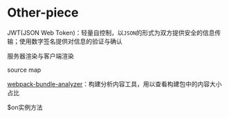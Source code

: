 # Other-piece

JWT(JSON Web Token)：轻量自控制，以`JSON`的形式为双方提供安全的信息传输；使用数字签名提供对信息的验证与确认

服务器渲染与客户端渲染

source map

[webpack-bundle-analyzer](https://www.npmjs.com/package/webpack-bundle-analyzer)：构建分析内容工具，用以查看构建包中的内容大小占比

$on实例方法